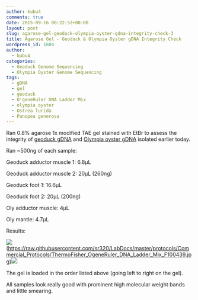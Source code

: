 ```yaml
---
author: kubu4
comments: true
date: 2015-09-16 00:22:52+00:00
layout: post
slug: agarose-gel-geoduck-olympia-oyster-gdna-integrity-check-3
title: Agarose Gel - Geoduck & Olympia Oyster gDNA Integrity Check
wordpress_id: 1604
author:
  - kubu4
categories:
  - Geoduck Genome Sequencing
  - Olympia Oyster Genome Sequencing
tags:
  - gDNA
  - gel
  - geoduck
  - O'geneRuler DNA Ladder Mix
  - olympia oyster
  - Ostrea lurida
  - Panopea generosa
---
```


Ran 0.8% agarose 1x modified TAE gel stained with EtBr to assess the integrity of [geoduck gDNA](https://robertslab.github.io/sams-notebook/2015/09/15/genomic-dna-isolation-geoduck-adductor-muscle-foot-3.html) and [Olympia oyster gDNA](https://robertslab.github.io/sams-notebook/2015/09/15/genomic-dna-isolation-olympia-oyster-adductor-musle-mantle-3.html) isolated earlier today.

Ran ~500ng of each sample:

Geoduck adductor muscle 1: 6.8μL

Geoduck adductor muscle 2: 20μL (260ng)

Geoduck foot 1: 16.6μL

Geoduck foot 2: 20μL (200ng)

Oly adductor muscle: 4μL

Oly mantle: 4.7μL

Results:



![](https://raw.githubusercontent.com/sr320/LabDocs/master/protocols/Commercial_Protocols/ThermoFisher_OgeneRuler_DNA_Ladder_Mix_F100439.jpg)(https://raw.githubusercontent.com/sr320/LabDocs/master/protocols/Commercial_Protocols/ThermoFisher_OgeneRuler_DNA_Ladder_Mix_F100439.jpg)[![](http://eagle.fish.washington.edu/Arabidopsis/20150915_gel_gDNA_oly_geoduck.jpg)](http://eagle.fish.washington.edu/Arabidopsis/20150915_gel_gDNA_oly_geoduck.jpg)











The gel is loaded in the order listed above (going left to right on the gel).

All samples look really good with prominent high molecular weight bands and little smearing.
